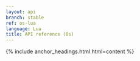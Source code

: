 ```yaml
---
layout: api
branch: stable
ref: os-lua
language: Lua
title: API reference (Os)
---
```

{% include anchor_headings.html html=content %}